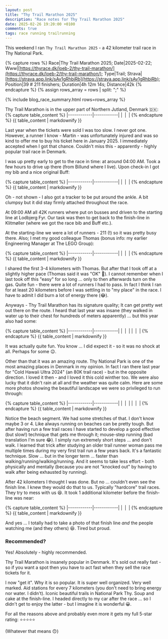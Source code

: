 ```yaml
---
layout: post
title: "Thy Trail Marathon 2025"
description: "Race notes for Thy Trail Marathon 2025"
date: 2025-02-26 19:20:00 +0100
comments: true
tags: race running trailrunning
---
```


This weekend I ran `Thy Trail Marathon 2025` - a 42 kilometer trail race in Thy National Park.

{% capture rows %}
Race|Thy Trail Marathon 2025;
Date|2025-02-22;
Www|[https://thyrace.dk/loeb-2/thy-trail-marathon/](https://thyrace.dk/loeb-2/thy-trail-marathon/);
Type|Trail;
Strava|[https://strava.app.link/sAv1gRhbjRb](https://strava.app.link/sAv1gRhbjRb);
Position|39 # 211 finishers;
Duration|4h 12m 14s;
Distance|42k
{% endcapture %}
{% assign rows_array = rows | split: ";" %}

{% include blog_race_summary.html rows=rows_array %}

Thy Trail Marathon is in the upper part of Northern Jutland, Denmark 🇩🇰:
{% capture table_content %}
|------------|------------|
| <img src="/img_running/2025-02-26/1.jpg" alt="" class="w-100 pl-2 pr-2" style="max-width: 350px" /> | <img src="/img_running/2025-02-26/2.jpg" alt="" class="w-100 pl-2 pr-2" style="max-width: 350px" /> |
{% endcapture %}
{{ table_content | markdownify }}

Last year when the tickets were sold I was too slow. I never got one. However, a runner I know - Martin - was unfortunately injured and was so kind to offer me to buy his ticket here in January 2025. I immediately accepted when I got that chance. Couldn't miss this - apparently - highly popular trail race in Denmark.

I was up pretty early to get to the race in time: at around 04:00 AM. Took a few hours to drive up there (from Billund where I live). Upon check-in I got my bib and a nice original Buff:

{% capture table_content %}
|------------|------------|
| <img src="/img_running/2025-02-26/a.jpg" alt="" class="w-100 pl-2 pr-2" style="max-width: 350px" /> | <img src="/img_running/2025-02-26/b.jpg" alt="" class="w-100 pl-2 pr-2" style="max-width: 350px" /> |
{% endcapture %}
{{ table_content | markdownify }}

Oh - not shown - I also got a tracker to be put around the ankle. A bit clumpsy but it did stay firmly attached throughout the race. 

At 09:00 AM all 42K runners where put on busses and driven to the starting line at Lodbjerg Fyr. Our task was then to get back to the finish-line in Klitmøller (where we got the race bib and Buff etc.). 

At the starting-line we were a lot of runners - 211 (!) so it was pretty busy there. Also; I met my good colleague Thomas (bonus info: my earlier Engineering Manager at The LEGO Group):

{% capture table_content %}
|------------|------------|
| <img src="/img_running/2025-02-26/c.jpg" alt="" class="w-100 pl-2 pr-2" style="max-width: 350px" /> | <img src="/img_running/2025-02-26/d.jpg" alt="" class="w-100 pl-2 pr-2" style="max-width: 350px" /> |
{% endcapture %}
{{ table_content | markdownify }}

I shared the first 3-4 kilometers with Thomas. But after that I took off at a slightly higher pace (Thomas said it was "OK" 😬). I cannot remember when I last took off this "easy" for so long ... only to then afterwards turn on the gas. Quite fun - there were a lot of runners I had to pass. In fact I think I ran for at least 20 kilometers before I was settling in to "my place" in the race. I have to admit I did burn a lot of energy there (😂).

Anyways - Thy Trail Marathon has its signature quality; It can get pretty wet out there on the route. I heard that last year was insane (they walked in water up to their chest for hundreds of meters apparently) ... but this year also had some:

{% capture table_content %}
|------------|------------|
| <img src="/img_running/2025-02-26/e.jpg" alt="" class="w-100 pl-2 pr-2" style="max-width: 350px" /> | <img src="/img_running/2025-02-26/f.jpg" alt="" class="w-100 pl-2 pr-2" style="max-width: 350px" /> |
| <img src="/img_running/2025-02-26/g.jpg" alt="" class="w-100 pl-2 pr-2" style="max-width: 350px" /> | <img src="/img_running/2025-02-26/h.jpg" alt="" class="w-100 pl-2 pr-2" style="max-width: 350px" /> |
{% endcapture %}
{{ table_content | markdownify }}

It was actually quite fun. You know ... I did expect it - so it was no shock at all. Perhaps for some 😉. 

Other than that it was an amazing route. Thy National Park is one of the most amazing places in Denmark in my opinion. In fact I ran there last year for "Cold Hawaii Ultra 2024" (an 80K trail race) - but in the opposite direction. I loved it then - and I loved it this cold winther too. We were also lucky that it didn't rain at all and the weather was quite calm. Here are some more photos showing the beautiful landscape we were so privileged to run through:

{% capture table_content %}
|------------|------------|
| <img src="/img_running/2025-02-26/i.jpg" alt="" class="w-100 pl-2 pr-2" style="max-width: 350px" /> | <img src="/img_running/2025-02-26/j.jpg" alt="" class="w-100 pl-2 pr-2" style="max-width: 350px" /> |
| <img src="/img_running/2025-02-26/k.jpg" alt="" class="w-100 pl-2 pr-2" style="max-width: 350px" /> | <img src="/img_running/2025-02-26/l.jpg" alt="" class="w-100 pl-2 pr-2" style="max-width: 350px" /> |
{% endcapture %}
{{ table_content | markdownify }}

Notice the beach segment. We had some stretches of that. I don't know maybe 3 or 4. Like always running on beaches can be pretty tough. But after having run a few trail races I have started to develop a good effective (but slow!) technique that gets me through it; mouse-step running (bad translation I'm sure 😂). I simply run extremely short steps ... and don't walk. I learned that trick after studying an older trail runner woman pass me multiple times during my very first trail run a few years back. It's a fantastic technique. Slow ... but in the longer term ... faster than walking/running/walking/running. And it seems to take less effort - both physically and mentally (because you are not "knocked out" by having to walk after being exhausted by running).

After 42 kilometers I thought I was done. But no ... couldn't even see the finish line. I knew they would do that to us. Typically "hardcore" trail races. They try to mess with us 😆. It took 1 additional kilometer before the finish-line was near:

{% capture table_content %}
|------------|------------|
| <img src="/img_running/2025-02-26/n.jpg" alt="" class="w-100 pl-2 pr-2" style="max-width: 350px" /> | <img src="/img_running/2025-02-26/m.jpg" alt="" class="w-100 pl-2 pr-2" style="max-width: 350px" /> |
{% endcapture %}
{{ table_content | markdownify }}

And yes ... I totally had to take a photo of that finish line *and* the people watching me (and they others) 😆. Tired but proud. 

### Recommended?
Yes! Absolutely - highly recommended. 

Thy Trail Marathon is insanely popular in Denmark. It's sold out really fast - so if you want a spot then you have to act fast when they sell the race tickets for it. 

I now "get it". Why it is so popular. It is super well organized. Very well marked. Aid stations for every 7 kilometers (you don't need to bring energy nor water. I didn't). Iconic beautiful trails in National Park Thy. Soup and cake at the finish-line. I headed directly to my car after the race ... so I didn't get to enjoy the latter - but I imagine it is wonderful 😀.

For all the reasons above and probably even more it gets my full 5-star rating: ⭐️⭐️⭐️⭐️⭐️

(Whatever that means 🙃)
